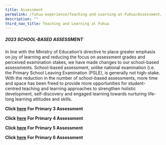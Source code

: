 ```yaml
---
title: Assessment
permalink: /fuhua-experience/Teaching-and-Learning-at-Fuhua/Assessment/
description: ""
third_nav_title: Teaching and Learning at Fuhua
---
```

##### **2023 SCHOOL-BASED ASSESSMENT**

In line with the Ministry of Education’s directive to place greater emphasis on joy of learning and reducing the focus on assessment grades and perceived examination stakes, we have made changes to our school-based assessments. School-based assessment, unlike national examination (i.e. the Primary School Leaving Examination (PSLE), is generally not high-stake. With the reduction in the number of school-based assessments, more time and space has been freed to provide more opportunities for student-centred teaching and learning approaches to strengthen holistic development, self-discovery and engaged learning towards nurturing life-long learning attitudes and skills.

**Click [here](/assessment/Primary-3/) For Primary 3 Assessment**

**Click [here](/assessment/Primary-4/) For Primary 4 Assessment**

**Click [here](/assessment/Primary-5/) For Primary 5 Assessment**

**Click [here](/assessment/Primary-6/) For Primary 6 Assessment**